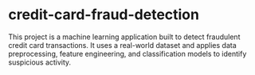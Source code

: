 # credit-card-fraud-detection
This project is a machine learning application built to detect fraudulent credit card transactions. It uses a real-world dataset and applies data preprocessing, feature engineering, and classification models to identify suspicious activity.
